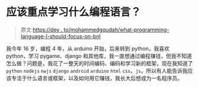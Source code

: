 # 应该重点学习什么编程语言？

> 原文:[https://dev . to/mohammedgqudah/what-programming-language-I-should-focus-on-bnl](https://dev.to/mohammedgqudah/what-programming-language-i-should-focus-on-bnl)

我今年 16 岁，编程 4 年，从 arduino 开始，后来转到 python，我喜欢 python，学习 pygame、django 和其他库，我一直想通过编程赚钱，但我不知道怎么做？问题是，我花了一整天的时间编码、编码和学习新的框架，现在我知道了`python` `nodejs` `nwjs` `django` `android` `arduino` `html` `css`，`js`，所以有人能告诉我应该专注于什么语言或框架，以及如何用它赚钱，我长大后想成为一名程序员。
